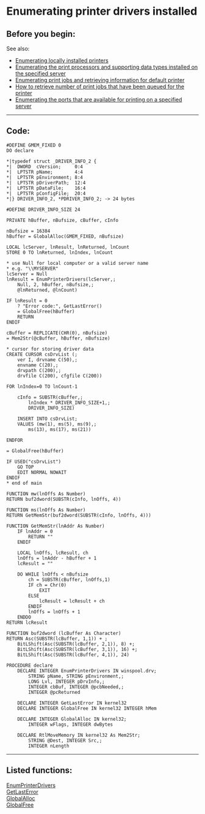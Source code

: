 
# Enumerating printer drivers installed

## Before you begin:

See also:

* [Enumerating locally installed printers](sample_146.md)  
* [Enumerating the print processors and supporting data types installed on the specified server](sample_333.md)  
* [Enumerating print jobs and retrieving information for default printer](sample_368.md)  
* [How to retrieve number of print jobs that have been queued for the printer](sample_367.md)  
* [Enumerating the ports that are available for printing on a specified server](sample_334.md)  

  
***  


## Code:
```foxpro  
#DEFINE GMEM_FIXED 0
DO declare

*|typedef struct _DRIVER_INFO_2 {
*|  DWORD  cVersion;     0:4
*|  LPTSTR pName;        4:4
*|  LPTSTR pEnvironment; 8:4
*|  LPTSTR pDriverPath;  12:4
*|  LPTSTR pDataFile;    16:4
*|  LPTSTR pConfigFile;  20:4
*|} DRIVER_INFO_2, *PDRIVER_INFO_2; -> 24 bytes

#DEFINE DRIVER_INFO_SIZE 24

PRIVATE hBuffer, nBufsize, cBuffer, cInfo

nBufsize = 16384
hBuffer = GlobalAlloc(GMEM_FIXED, nBufsize)

LOCAL lcServer, lnResult, lnReturned, lnCount
STORE 0 TO lnReturned, lnIndex, lnCount

* use Null for local computer or a valid server name
* e.g. "\\MYSERVER"
lcServer = Null
lnResult = EnumPrinterDrivers(lcServer,;
	Null, 2, hBuffer, nBufsize,;
	@lnReturned, @lnCount)

IF lnResult = 0
	? "Error code:", GetLastError()
	= GlobalFree(hBuffer)
	RETURN
ENDIF

cBuffer = REPLICATE(CHR(0), nBufsize)
= Mem2Str(@cBuffer, hBuffer, nBufsize)

* cursor for storing driver data
CREATE CURSOR csDrvList (;
	ver I, drvname C(50),;
	envname C(20),;
	drvpath C(200),;
	drvfile C(200), cfgfile C(200))

FOR lnIndex=0 TO lnCount-1

	cInfo = SUBSTR(cBuffer,;
		lnIndex * DRIVER_INFO_SIZE+1,;
		DRIVER_INFO_SIZE)

	INSERT INTO csDrvList;
	VALUES (mw(1), ms(5), ms(9),;
		ms(13), ms(17), ms(21))

ENDFOR

= GlobalFree(hBuffer)

IF USED("csDrvList")
	GO TOP
	EDIT NORMAL NOWAIT
ENDIF
* end of main

FUNCTION mw(lnOffs As Number)
RETURN buf2dword(SUBSTR(cInfo, lnOffs, 4))

FUNCTION ms(lnOffs As Number)
RETURN GetMemStr(buf2dword(SUBSTR(cInfo, lnOffs, 4)))

FUNCTION GetMemStr(lnAddr As Number)
	IF lnAddr = 0
		RETURN ""
	ENDIF

	LOCAL lnOffs, lcResult, ch
	lnOffs = lnAddr - hBuffer + 1
	lcResult = ""

	DO WHILE lnOffs < nBufsize
		ch = SUBSTR(cBuffer, lnOffs,1)
		IF ch = Chr(0)
			EXIT
		ELSE
			lcResult = lcResult + ch
		ENDIF
		lnOffs = lnOffs + 1
	ENDDO
RETURN lcResult

FUNCTION buf2dword (lcBuffer As Character)
RETURN Asc(SUBSTR(lcBuffer, 1,1)) + ;
	BitLShift(Asc(SUBSTR(lcBuffer, 2,1)), 8) +;
	BitLShift(Asc(SUBSTR(lcBuffer, 3,1)), 16) +;
	BitLShift(Asc(SUBSTR(lcBuffer, 4,1)), 24)

PROCEDURE declare
	DECLARE INTEGER EnumPrinterDrivers IN winspool.drv;
		STRING pName, STRING pEnvironment,;
		LONG Lvl, INTEGER pDrvInfo,;
		INTEGER cbBuf, INTEGER @pcbNeeded,;
		INTEGER @pcReturned

	DECLARE INTEGER GetLastError IN kernel32
	DECLARE INTEGER GlobalFree IN kernel32 INTEGER hMem

	DECLARE INTEGER GlobalAlloc IN kernel32;
		INTEGER wFlags, INTEGER dwBytes

	DECLARE RtlMoveMemory IN kernel32 As Mem2Str;
		STRING @Dest, INTEGER Src,;
		INTEGER nLength  
```  
***  


## Listed functions:
[EnumPrinterDrivers](../libraries/winspool.drv/EnumPrinterDrivers.md)  
[GetLastError](../libraries/kernel32/GetLastError.md)  
[GlobalAlloc](../libraries/kernel32/GlobalAlloc.md)  
[GlobalFree](../libraries/kernel32/GlobalFree.md)  

